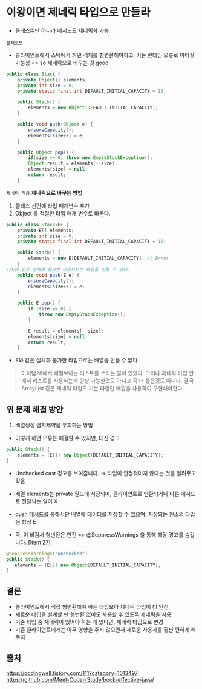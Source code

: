 # 이왕이면 제네릭 타입으로 만들라
- 클래스뿐만 아니라 메서드도 제네릭화 가능

`문제코드`
- 클라이언트에서 스택에서 꺼낸 객체를 형변환해야하고, 이는 런타임 오류로 이어질 가능성 => so 제네릭으로 바꾸는 것 good
```java
public class Stack {
    private Object[] elements;
    private int size = 0;
    private static final int DEFAULT_INITIAL_CAPACITY = 16;

    public Stack() {
        elements = new Object[DEFAULT_INITIAL_CAPACITY];
    }

    public void push(Object e) {
        ensureCapacity();
        elements[size++] = e;
    }

    public Object pop() {
        if(size == 0) throw new EmptyStackException();
        Object result = elements[--size];
        elements[size] = null;
        return result;
    }
```
`제네릭 적용`
**제네릭으로 바꾸는 방법**
1) 클래스 선언에 타입 매개변수 추가
2) Object 를 적절한 타입 매개 변수로 바꾼다.

```java
public class Stack<E> {
    private E[] elements;
    private int size = 0;
    private static final int DEFAULT_INITIAL_CAPACITY = 16;

    public Stack() {
        elements = new E[DEFAULT_INITIAL_CAPACITY]; // Error
    }
//E와 같은 실체화 불가한 타입으로는 배열을 만들 수 없다.
    public void push(E e) {
        ensureCapacity();
        elements[size++] = e;
    }

    public E pop() {
        if (size == 0) {
            throw new EmptyStackException();
        }

        E result = elements[--size];
        elements[size] = null;
        return result;
    }
```

- E와 같은 실체화 불가한 타입으로는 배열을 만들 수 없다.

> 아이템28에서 배열보다는 리스트를 쓰라는 말이 있었다.
그러나 제네릭 타입 안에서 리스트를 사용하는게 항상 가능한것도 아니고 꼭 더 좋은것도 아니다.
결국 ArrayList 같은 제네릭 타입도 기본 타입인 배열을 사용하여 구현해야한다.

 
## 위 문제 해결 방안
1) 배열생성 금지제약을 우회하는 방법
- 이렇게 하면 오류는 해결할 수 있지만, 대신 경고

```java
public Stack() {
    elements = (E[]) new Object[DEFAULT_INITIAL_CAPACITY];
}
```

- Unchecked cast 경고를 보여줍니다. → 타입이 안정적이지 않다는 것을 알려주고 있음


- 배열 elements는 private 필드에 저장되며, 클라이언트로 반환되거나 다른 메서드로 전달되는 일이  X
- push 메서드를 통해서만 배열에 데이터를 저장할 수 있으며, 저장되는 원소의 타입은 항상 E 
- 즉, 이 비검사 형변환은 안전
=> @SuppressWarnings 을 통해 해당 경고를 숨깁니다. [Item 27]

 ```java
 @SuppressWarnings("unchecked")
public Stack() {
    elements = (E[]) new Object[DEFAULT_INITIAL_CAPACITY];
}
```

## 결론
- 클라이언트에서 직접 형변환해야 하는 타입보다 제네릭 타입이 더 안전
- 새로운 타입을 설계할 땐 형변환 없이도 사용할 수 있도록 제네릭을 사용
- 기존 타입 중 제네릭이 있어야 하는 게 있다면, 제네릭 타입으로 변경
- 기존 클라이언트에게는 아무 영향을 주지 않으면서 새로운 사용자를 훨씬 편하게 해주지

## 출처 
https://codingwell.tistory.com/111?category=1013497
https://github.com/Meet-Coder-Study/book-effective-java/